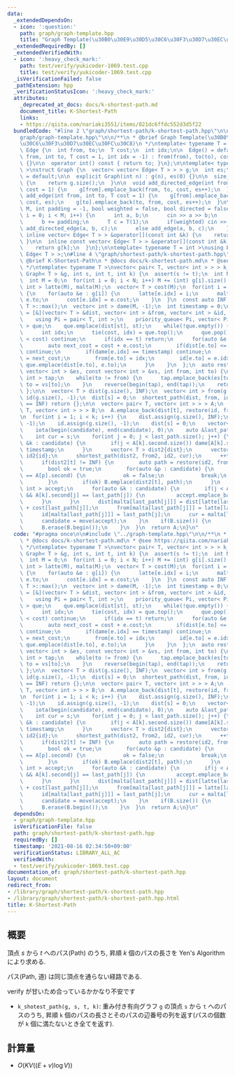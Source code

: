```yaml
---
data:
  _extendedDependsOn:
  - icon: ':question:'
    path: graph/graph-template.hpp
    title: "Graph Template(\u30B0\u30E9\u30D5\u30C6\u30F3\u30D7\u30EC\u30FC\u30C8)"
  _extendedRequiredBy: []
  _extendedVerifiedWith:
  - icon: ':heavy_check_mark:'
    path: test/verify/yukicoder-1069.test.cpp
    title: test/verify/yukicoder-1069.test.cpp
  _isVerificationFailed: false
  _pathExtension: hpp
  _verificationStatusIcon: ':heavy_check_mark:'
  attributes:
    _deprecated_at_docs: docs/k-shortest-path.md
    document_title: K-Shortest-Path
    links:
    - https://qiita.com/nariaki3551/items/821dc6ffdc552d3d5f22
  bundledCode: "#line 2 \"graph/shortest-path/k-shortest-path.hpp\"\n\n#line 2 \"\
    graph/graph-template.hpp\"\n\n/**\n * @brief Graph Template(\u30B0\u30E9\u30D5\
    \u30C6\u30F3\u30D7\u30EC\u30FC\u30C8)\n */\ntemplate< typename T = int >\nstruct\
    \ Edge {\n  int from, to;\n  T cost;\n  int idx;\n\n  Edge() = default;\n\n  Edge(int\
    \ from, int to, T cost = 1, int idx = -1) : from(from), to(to), cost(cost), idx(idx)\
    \ {}\n\n  operator int() const { return to; }\n};\n\ntemplate< typename T = int\
    \ >\nstruct Graph {\n  vector< vector< Edge< T > > > g;\n  int es;\n\n  Graph()\
    \ = default;\n\n  explicit Graph(int n) : g(n), es(0) {}\n\n  size_t size() const\
    \ {\n    return g.size();\n  }\n\n  void add_directed_edge(int from, int to, T\
    \ cost = 1) {\n    g[from].emplace_back(from, to, cost, es++);\n  }\n\n  void\
    \ add_edge(int from, int to, T cost = 1) {\n    g[from].emplace_back(from, to,\
    \ cost, es);\n    g[to].emplace_back(to, from, cost, es++);\n  }\n\n  void read(int\
    \ M, int padding = -1, bool weighted = false, bool directed = false) {\n    for(int\
    \ i = 0; i < M; i++) {\n      int a, b;\n      cin >> a >> b;\n      a += padding;\n\
    \      b += padding;\n      T c = T(1);\n      if(weighted) cin >> c;\n      if(directed)\
    \ add_directed_edge(a, b, c);\n      else add_edge(a, b, c);\n    }\n  }\n\n \
    \ inline vector< Edge< T > > &operator[](const int &k) {\n    return g[k];\n \
    \ }\n\n  inline const vector< Edge< T > > &operator[](const int &k) const {\n\
    \    return g[k];\n  }\n};\n\ntemplate< typename T = int >\nusing Edges = vector<\
    \ Edge< T > >;\n#line 4 \"graph/shortest-path/k-shortest-path.hpp\"\n\n/**\n *\
    \ @brief K-Shortest-Path\n * @docs docs/k-shortest-path.md\n * @see https://qiita.com/nariaki3551/items/821dc6ffdc552d3d5f22\n\
    \ */\ntemplate< typename T >\nvector< pair< T, vector< int > > > k_shortest_path(const\
    \ Graph< T > &g, int s, int t, int k) {\n  assert(s != t);\n  int N = (int) g.size();\n\
    \  int M = 0;\n  for(int i = 0; i < N; i++) M += (int) g[i].size();\n  vector<\
    \ int > latte(M), malta(M);\n  vector< T > cost(M);\n  for(int i = 0; i < N; i++)\
    \ {\n    for(auto &e : g[i]) {\n      latte[e.idx] = i;\n      malta[e.idx] =\
    \ e.to;\n      cost[e.idx] = e.cost;\n    }\n  }\n  const auto INF = numeric_limits<\
    \ T >::max();\n  vector< int > dame(M, -1);\n  int timestamp = 0;\n  auto shortest_path\
    \ = [&](vector< T > &dist, vector< int > &from, vector< int > &id, int st) {\n\
    \    using Pi = pair< T, int >;\n    priority_queue< Pi, vector< Pi >, greater<>\
    \ > que;\n    que.emplace(dist[st], st);\n    while(!que.empty()) {\n      T cost;\n\
    \      int idx;\n      tie(cost, idx) = que.top();\n      que.pop();\n      if(dist[idx]\
    \ < cost) continue;\n      if(idx == t) return;\n      for(auto &e : g[idx]) {\n\
    \        auto next_cost = cost + e.cost;\n        if(dist[e.to] <= next_cost)\
    \ continue;\n        if(dame[e.idx] == timestamp) continue;\n        dist[e.to]\
    \ = next_cost;\n        from[e.to] = idx;\n        id[e.to] = e.idx;\n       \
    \ que.emplace(dist[e.to], e.to);\n      }\n    }\n  };\n  auto restore = [](const\
    \ vector< int > &es, const vector< int > &vs, int from, int to) {\n    vector<\
    \ int > tap;\n    while(to != from) {\n      tap.emplace_back(es[to]);\n     \
    \ to = vs[to];\n    }\n    reverse(begin(tap), end(tap));\n    return tap;\n \
    \ };\n\n  vector< T > dist(g.size(), INF);\n  vector< int > from(g.size(), -1),\
    \ id(g.size(), -1);\n  dist[s] = 0;\n  shortest_path(dist, from, id, s);\n  if(dist[t]\
    \ == INF) return {};\n\n  vector< pair< T, vector< int > > > A;\n  set< pair<\
    \ T, vector< int > > > B;\n  A.emplace_back(dist[t], restore(id, from, s, t));\n\
    \n  for(int i = 1; i < k; i++) {\n    dist.assign(g.size(), INF);\n    from.assign(g.size(),\
    \ -1);\n    id.assign(g.size(), -1);\n    dist[s] = 0;\n    vector< int > candidate(A.size());\n\
    \    iota(begin(candidate), end(candidate), 0);\n    auto &last_path = A.back().second;\n\
    \    int cur = s;\n    for(int j = 0; j < last_path.size(); j++) {\n      for(auto\
    \ &k : candidate) {\n        if(j < A[k].second.size()) dame[A[k].second[j]] =\
    \ timestamp;\n      }\n      vector< T > dist2{dist};\n      vector< int > from2{from},\
    \ id2{id};\n      shortest_path(dist2, from2, id2, cur);\n      ++timestamp;\n\
    \      if(dist2[t] != INF) {\n        auto path = restore(id2, from2, s, t);\n\
    \        bool ok = true;\n        for(auto &p : candidate) {\n          if(path\
    \ == A[p].second) {\n            ok = false;\n            break;\n          }\n\
    \        }\n        if(ok) B.emplace(dist2[t], path);\n      }\n      vector<\
    \ int > accept;\n      for(auto &k : candidate) {\n        if(j < A[k].second.size()\
    \ && A[k].second[j] == last_path[j]) {\n          accept.emplace_back(k);\n  \
    \      }\n      }\n      dist[malta[last_path[j]]] = dist[latte[last_path[j]]]\
    \ + cost[last_path[j]];\n      from[malta[last_path[j]]] = latte[last_path[j]];\n\
    \      id[malta[last_path[j]]] = last_path[j];\n      cur = malta[last_path[j]];\n\
    \      candidate = move(accept);\n    }\n    if(B.size()) {\n      A.emplace_back(*B.begin());\n\
    \      B.erase(B.begin());\n    }\n  }\n  return A;\n}\n"
  code: "#pragma once\n\n#include \"../graph-template.hpp\"\n\n/**\n * @brief K-Shortest-Path\n\
    \ * @docs docs/k-shortest-path.md\n * @see https://qiita.com/nariaki3551/items/821dc6ffdc552d3d5f22\n\
    \ */\ntemplate< typename T >\nvector< pair< T, vector< int > > > k_shortest_path(const\
    \ Graph< T > &g, int s, int t, int k) {\n  assert(s != t);\n  int N = (int) g.size();\n\
    \  int M = 0;\n  for(int i = 0; i < N; i++) M += (int) g[i].size();\n  vector<\
    \ int > latte(M), malta(M);\n  vector< T > cost(M);\n  for(int i = 0; i < N; i++)\
    \ {\n    for(auto &e : g[i]) {\n      latte[e.idx] = i;\n      malta[e.idx] =\
    \ e.to;\n      cost[e.idx] = e.cost;\n    }\n  }\n  const auto INF = numeric_limits<\
    \ T >::max();\n  vector< int > dame(M, -1);\n  int timestamp = 0;\n  auto shortest_path\
    \ = [&](vector< T > &dist, vector< int > &from, vector< int > &id, int st) {\n\
    \    using Pi = pair< T, int >;\n    priority_queue< Pi, vector< Pi >, greater<>\
    \ > que;\n    que.emplace(dist[st], st);\n    while(!que.empty()) {\n      T cost;\n\
    \      int idx;\n      tie(cost, idx) = que.top();\n      que.pop();\n      if(dist[idx]\
    \ < cost) continue;\n      if(idx == t) return;\n      for(auto &e : g[idx]) {\n\
    \        auto next_cost = cost + e.cost;\n        if(dist[e.to] <= next_cost)\
    \ continue;\n        if(dame[e.idx] == timestamp) continue;\n        dist[e.to]\
    \ = next_cost;\n        from[e.to] = idx;\n        id[e.to] = e.idx;\n       \
    \ que.emplace(dist[e.to], e.to);\n      }\n    }\n  };\n  auto restore = [](const\
    \ vector< int > &es, const vector< int > &vs, int from, int to) {\n    vector<\
    \ int > tap;\n    while(to != from) {\n      tap.emplace_back(es[to]);\n     \
    \ to = vs[to];\n    }\n    reverse(begin(tap), end(tap));\n    return tap;\n \
    \ };\n\n  vector< T > dist(g.size(), INF);\n  vector< int > from(g.size(), -1),\
    \ id(g.size(), -1);\n  dist[s] = 0;\n  shortest_path(dist, from, id, s);\n  if(dist[t]\
    \ == INF) return {};\n\n  vector< pair< T, vector< int > > > A;\n  set< pair<\
    \ T, vector< int > > > B;\n  A.emplace_back(dist[t], restore(id, from, s, t));\n\
    \n  for(int i = 1; i < k; i++) {\n    dist.assign(g.size(), INF);\n    from.assign(g.size(),\
    \ -1);\n    id.assign(g.size(), -1);\n    dist[s] = 0;\n    vector< int > candidate(A.size());\n\
    \    iota(begin(candidate), end(candidate), 0);\n    auto &last_path = A.back().second;\n\
    \    int cur = s;\n    for(int j = 0; j < last_path.size(); j++) {\n      for(auto\
    \ &k : candidate) {\n        if(j < A[k].second.size()) dame[A[k].second[j]] =\
    \ timestamp;\n      }\n      vector< T > dist2{dist};\n      vector< int > from2{from},\
    \ id2{id};\n      shortest_path(dist2, from2, id2, cur);\n      ++timestamp;\n\
    \      if(dist2[t] != INF) {\n        auto path = restore(id2, from2, s, t);\n\
    \        bool ok = true;\n        for(auto &p : candidate) {\n          if(path\
    \ == A[p].second) {\n            ok = false;\n            break;\n          }\n\
    \        }\n        if(ok) B.emplace(dist2[t], path);\n      }\n      vector<\
    \ int > accept;\n      for(auto &k : candidate) {\n        if(j < A[k].second.size()\
    \ && A[k].second[j] == last_path[j]) {\n          accept.emplace_back(k);\n  \
    \      }\n      }\n      dist[malta[last_path[j]]] = dist[latte[last_path[j]]]\
    \ + cost[last_path[j]];\n      from[malta[last_path[j]]] = latte[last_path[j]];\n\
    \      id[malta[last_path[j]]] = last_path[j];\n      cur = malta[last_path[j]];\n\
    \      candidate = move(accept);\n    }\n    if(B.size()) {\n      A.emplace_back(*B.begin());\n\
    \      B.erase(B.begin());\n    }\n  }\n  return A;\n}\n"
  dependsOn:
  - graph/graph-template.hpp
  isVerificationFile: false
  path: graph/shortest-path/k-shortest-path.hpp
  requiredBy: []
  timestamp: '2021-08-16 02:34:50+09:00'
  verificationStatus: LIBRARY_ALL_AC
  verifiedWith:
  - test/verify/yukicoder-1069.test.cpp
documentation_of: graph/shortest-path/k-shortest-path.hpp
layout: document
redirect_from:
- /library/graph/shortest-path/k-shortest-path.hpp
- /library/graph/shortest-path/k-shortest-path.hpp.html
title: K-Shortest-Path
---
```

## 概要

頂点 $s$ から $t$ へのパス(Path) のうち, 昇順 $k$ 個のパスの長さを Yen's Algorithm により求める. 

パス(Path, 道) は同じ頂点を通らない経路である.

verify が甘いため合っているかかなり不安です

* `k_shotest_path(g, s, t, k)`: 重み付き有向グラフ `g` の頂点 `s` から `t` へのパスのうち, 昇順 `k` 個のパスの長さとそのパスの辺番号の列を返す(パスの個数が `k` 個に満たないとき全てを返す).

## 計算量

* $O(KV ((E + v) \log V))$
